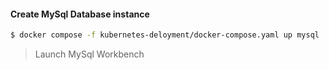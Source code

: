 #### Create MySql Database instance
```bash
$ docker compose -f kubernetes-deloyment/docker-compose.yaml up mysql
```
> Launch MySql Workbench
